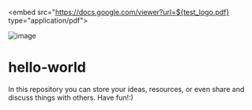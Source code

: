 <embed src="https://docs.google.com/viewer?url=${test_logo.pdf} type="application/pdf">

![image](https://docs.google.com/viewer?url=https://raw.githubusercontent.com/degoes-consulting/lambdaconf-2015/master/speakers/jdegoes/intro-purescript/presentation.pdf)

# hello-world
In this repository you can store your ideas, resources, or even share and discuss things with others. Have fun!:)
